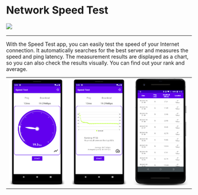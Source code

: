 # Network Speed Test


<a href="https://play.google.com/store/apps/details?id=com.hnimrod.speedtest"><img src="https://camo.githubusercontent.com/319e4dba0b99c5d2360e2059274edc1e32eb5e24/68747470733a2f2f706c61792e676f6f676c652e636f6d2f696e746c2f6a612f6261646765732f7374617469632f696d616765732f6261646765732f656e5f62616467655f7765625f67656e657269632e706e67"></a>


---


With the Speed Test app, you can easily test the speed of your Internet connection.
It automatically searches for the best server and measures the speed and ping latency.
The measurement results are displayed as a chart, so you can also check the results visually.
You can find out your rank and average.


||||
|---|---|---|
|<img src="img/st1.jpg" width="200">|<img src="img/st2.jpg" width="200">|<img src="img/st3.jpg" width="200">|


